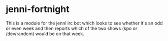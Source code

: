 jenni-fortnight
===============

This is a module for the jenni irc bot which looks
to see whether it's an odd or even week and then
reports which of the two shows (kpo or /dev/random)
would be on that week. 
